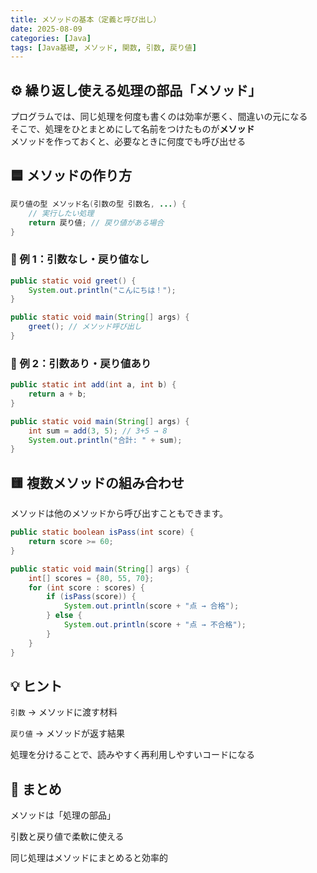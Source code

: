 ```yaml
---
title: メソッドの基本（定義と呼び出し）
date: 2025-08-09
categories: [Java]
tags: [Java基礎, メソッド, 関数, 引数, 戻り値]
---
```


## ⚙️ 繰り返し使える処理の部品「メソッド」

プログラムでは、同じ処理を何度も書くのは効率が悪く、間違いの元になる  
そこで、処理をひとまとめにして名前をつけたものが**メソッド**  
メソッドを作っておくと、必要なときに何度でも呼び出せる

## 🟦 メソッドの作り方

```java
戻り値の型 メソッド名(引数の型 引数名, ...) {
    // 実行したい処理
    return 戻り値; // 戻り値がある場合
}
```

### 📘 例 1：引数なし・戻り値なし

```java
public static void greet() {
    System.out.println("こんにちは！");
}

public static void main(String[] args) {
    greet(); // メソッド呼び出し
}
```

### 📘 例 2：引数あり・戻り値あり

```java
public static int add(int a, int b) {
    return a + b;
}

public static void main(String[] args) {
    int sum = add(3, 5); // 3+5 → 8
    System.out.println("合計: " + sum);
}
```

## 🟨 複数メソッドの組み合わせ

メソッドは他のメソッドから呼び出すこともできます。

```java
public static boolean isPass(int score) {
    return score >= 60;
}

public static void main(String[] args) {
    int[] scores = {80, 55, 70};
    for (int score : scores) {
        if (isPass(score)) {
            System.out.println(score + "点 → 合格");
        } else {
            System.out.println(score + "点 → 不合格");
        }
    }
}
```

## 💡 ヒント

`引数` → メソッドに渡す材料

`戻り値` → メソッドが返す結果

処理を分けることで、読みやすく再利用しやすいコードになる

## 📝 まとめ

メソッドは「処理の部品」

引数と戻り値で柔軟に使える

同じ処理はメソッドにまとめると効率的
